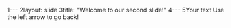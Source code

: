1---
2layout: slide
3title: "Welcome to our second slide!"
4---
5Your text
Use the left arrow to go back!
